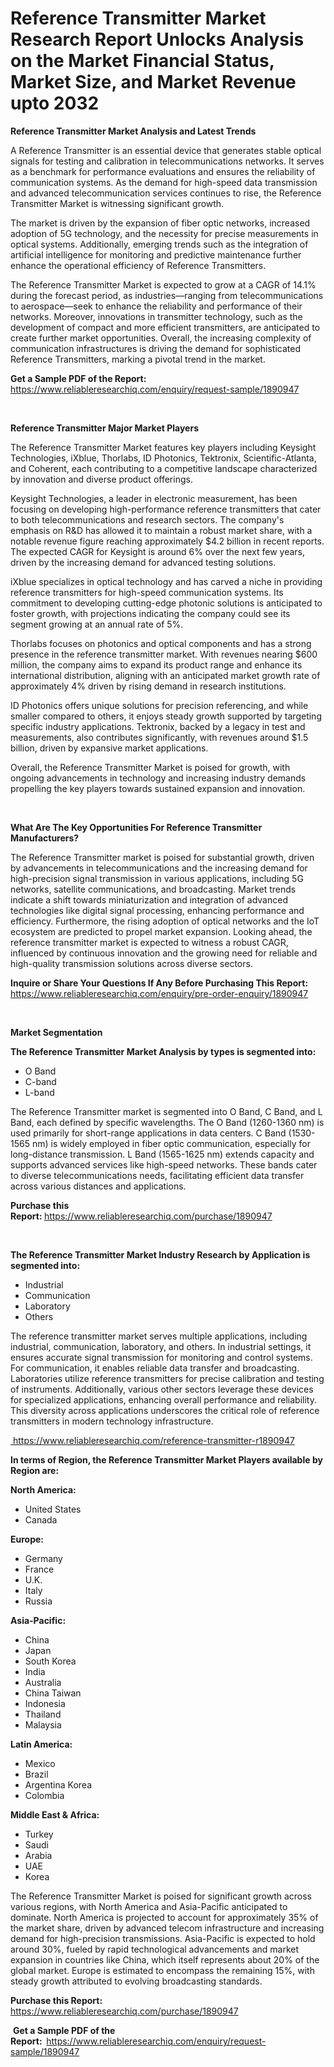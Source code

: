 <p><h1>Reference Transmitter Market Research Report Unlocks Analysis on the Market Financial Status, Market Size, and Market Revenue upto 2032</h1></p><p><strong>Reference Transmitter Market Analysis and Latest Trends</strong></p>
<p><p>A Reference Transmitter is an essential device that generates stable optical signals for testing and calibration in telecommunications networks. It serves as a benchmark for performance evaluations and ensures the reliability of communication systems. As the demand for high-speed data transmission and advanced telecommunication services continues to rise, the Reference Transmitter Market is witnessing significant growth. </p><p>The market is driven by the expansion of fiber optic networks, increased adoption of 5G technology, and the necessity for precise measurements in optical systems. Additionally, emerging trends such as the integration of artificial intelligence for monitoring and predictive maintenance further enhance the operational efficiency of Reference Transmitters. </p><p>The Reference Transmitter Market is expected to grow at a CAGR of 14.1% during the forecast period, as industries—ranging from telecommunications to aerospace—seek to enhance the reliability and performance of their networks. Moreover, innovations in transmitter technology, such as the development of compact and more efficient transmitters, are anticipated to create further market opportunities. Overall, the increasing complexity of communication infrastructures is driving the demand for sophisticated Reference Transmitters, marking a pivotal trend in the market.</p></p>
<p><strong>Get a Sample PDF of the Report:&nbsp;</strong> <a href="https://www.reliableresearchiq.com/enquiry/request-sample/1890947?utm_campaign=3327&utm_medium=2&utm_source=Github&utm_content=ia&utm_term=12042025&utm_id=reference-transmitter">https://www.reliableresearchiq.com/enquiry/request-sample/1890947</a></p>
<p>&nbsp;</p>
<p><strong>Reference Transmitter Major Market Players</strong></p>
<p><p>The Reference Transmitter Market features key players including Keysight Technologies, iXblue, Thorlabs, ID Photonics, Tektronix, Scientific-Atlanta, and Coherent, each contributing to a competitive landscape characterized by innovation and diverse product offerings.</p><p>Keysight Technologies, a leader in electronic measurement, has been focusing on developing high-performance reference transmitters that cater to both telecommunications and research sectors. The company's emphasis on R&D has allowed it to maintain a robust market share, with a notable revenue figure reaching approximately $4.2 billion in recent reports. The expected CAGR for Keysight is around 6% over the next few years, driven by the increasing demand for advanced testing solutions.</p><p>iXblue specializes in optical technology and has carved a niche in providing reference transmitters for high-speed communication systems. Its commitment to developing cutting-edge photonic solutions is anticipated to foster growth, with projections indicating the company could see its segment growing at an annual rate of 5%.</p><p>Thorlabs focuses on photonics and optical components and has a strong presence in the reference transmitter market. With revenues nearing $600 million, the company aims to expand its product range and enhance its international distribution, aligning with an anticipated market growth rate of approximately 4% driven by rising demand in research institutions.</p><p>ID Photonics offers unique solutions for precision referencing, and while smaller compared to others, it enjoys steady growth supported by targeting specific industry applications. Tektronix, backed by a legacy in test and measurements, also contributes significantly, with revenues around $1.5 billion, driven by expansive market applications.</p><p>Overall, the Reference Transmitter Market is poised for growth, with ongoing advancements in technology and increasing industry demands propelling the key players towards sustained expansion and innovation.</p></p>
<p>&nbsp;</p>
<p><strong>What Are The Key Opportunities For Reference Transmitter Manufacturers?</strong></p>
<p><p>The Reference Transmitter market is poised for substantial growth, driven by advancements in telecommunications and the increasing demand for high-precision signal transmission in various applications, including 5G networks, satellite communications, and broadcasting. Market trends indicate a shift towards miniaturization and integration of advanced technologies like digital signal processing, enhancing performance and efficiency. Furthermore, the rising adoption of optical networks and the IoT ecosystem are predicted to propel market expansion. Looking ahead, the reference transmitter market is expected to witness a robust CAGR, influenced by continuous innovation and the growing need for reliable and high-quality transmission solutions across diverse sectors.</p></p>
<p><strong>Inquire or Share Your Questions If Any Before Purchasing This Report:</strong> <a href="https://www.reliableresearchiq.com/enquiry/pre-order-enquiry/1890947?utm_campaign=3327&utm_medium=2&utm_source=Github&utm_content=ia&utm_term=12042025&utm_id=reference-transmitter">https://www.reliableresearchiq.com/enquiry/pre-order-enquiry/1890947</a></p>
<p>&nbsp;</p>
<p><strong>Market Segmentation</strong></p>
<p><strong>The Reference Transmitter Market Analysis by types is segmented into:</strong></p>
<p><ul><li>O Band</li><li>C-band</li><li>L-band</li></ul></p>
<p><p>The Reference Transmitter market is segmented into O Band, C Band, and L Band, each defined by specific wavelengths. The O Band (1260-1360 nm) is used primarily for short-range applications in data centers. C Band (1530-1565 nm) is widely employed in fiber optic communication, especially for long-distance transmission. L Band (1565-1625 nm) extends capacity and supports advanced services like high-speed networks. These bands cater to diverse telecommunications needs, facilitating efficient data transfer across various distances and applications.</p></p>
<p><strong>Purchase this Report:&nbsp;</strong><a href="https://www.reliableresearchiq.com/purchase/1890947?utm_campaign=3327&utm_medium=2&utm_source=Github&utm_content=ia&utm_term=12042025&utm_id=reference-transmitter">https://www.reliableresearchiq.com/purchase/1890947</a></p>
<p>&nbsp;</p>
<p><strong>The Reference Transmitter Market Industry Research by Application is segmented into:</strong></p>
<p><ul><li>Industrial</li><li>Communication</li><li>Laboratory</li><li>Others</li></ul></p>
<p><p>The reference transmitter market serves multiple applications, including industrial, communication, laboratory, and others. In industrial settings, it ensures accurate signal transmission for monitoring and control systems. For communication, it enables reliable data transfer and broadcasting. Laboratories utilize reference transmitters for precise calibration and testing of instruments. Additionally, various other sectors leverage these devices for specialized applications, enhancing overall performance and reliability. This diversity across applications underscores the critical role of reference transmitters in modern technology infrastructure.</p></p>
<p><a href="https://www.reliableresearchiq.com/reference-transmitter-r1890947?utm_campaign=3327&utm_medium=2&utm_source=Github&utm_content=ia&utm_term=12042025&utm_id=reference-transmitter">&nbsp;https://www.reliableresearchiq.com/reference-transmitter-r1890947</a></p>
<p><strong>In terms of Region, the Reference Transmitter Market Players available by Region are:</strong></p>
<p>
    <p> <strong> North America: </strong>
        <ul>
            <li>United States</li>
            <li>Canada</li>
        </ul>
        </p> 
    <p> <strong> Europe: </strong>
        <ul>
            <li>Germany</li>
            <li>France</li>
            <li>U.K.</li>
            <li>Italy</li>
            <li>Russia</li>
        </ul>
        </p> 
    <p> <strong> Asia-Pacific: </strong>
        <ul>
            <li>China</li>
            <li>Japan</li>
            <li>South Korea</li>
            <li>India</li>
            <li>Australia</li>
            <li>China Taiwan</li>
            <li>Indonesia</li>
            <li>Thailand</li>
            <li>Malaysia</li>
        </ul>
        </p> 
    <p> <strong> Latin America: </strong>
        <ul>
            <li>Mexico</li>
            <li>Brazil</li>
            <li>Argentina Korea</li>
            <li>Colombia</li>
        </ul>
        </p> 
    <p> <strong> Middle East & Africa: </strong>
        <ul>
            <li>Turkey</li>
            <li>Saudi</li>
            <li>Arabia</li>
            <li>UAE</li>
            <li>Korea</li>
        </ul>
    </p>
    </p>
<p><p>The Reference Transmitter Market is poised for significant growth across various regions, with North America and Asia-Pacific anticipated to dominate. North America is projected to account for approximately 35% of the market share, driven by advanced telecom infrastructure and increasing demand for high-precision transmissions. Asia-Pacific is expected to hold around 30%, fueled by rapid technological advancements and market expansion in countries like China, which itself represents about 20% of the global market. Europe is estimated to encompass the remaining 15%, with steady growth attributed to evolving broadcasting standards.</p></p>
<p><strong>Purchase this Report: </strong><a href="https://www.reliableresearchiq.com/purchase/1890947?utm_campaign=3327&utm_medium=2&utm_source=Github&utm_content=ia&utm_term=12042025&utm_id=reference-transmitter">https://www.reliableresearchiq.com/purchase/1890947</a></p>
<p>&nbsp;<strong>Get a Sample PDF of the Report:&nbsp;&nbsp;</strong><a href="https://www.reliableresearchiq.com/enquiry/request-sample/1890947?utm_campaign=3327&utm_medium=2&utm_source=Github&utm_content=ia&utm_term=12042025&utm_id=reference-transmitter">https://www.reliableresearchiq.com/enquiry/request-sample/1890947</a></p>
<p><strong></strong></p>
<p><p></p><p></p><p></p></p>
